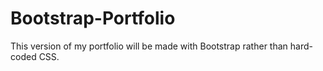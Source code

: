 # Bootstrap-Portfolio
This version of my portfolio will be made with Bootstrap rather than hard-coded CSS.
